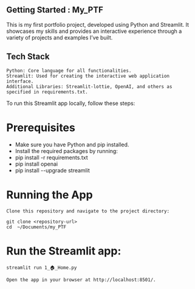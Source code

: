 ## Getting Started : My_PTF
This is my first portfolio project, developed using Python and Streamlit. It showcases my skills and provides an interactive experience through a variety of projects and examples I’ve built.

## Tech Stack

    Python: Core language for all functionalities.
    Streamlit: Used for creating the interactive web application interface.
    Additional Libraries: Streamlit-lottie, OpenAI, and others as specified in requirements.txt.
    
To run this Streamlit app locally, follow these steps:
# Prerequisites

- Make sure you have Python and pip installed.
- Install the required packages by running:
- pip install -r requirements.txt
- pip install openai
- pip install --upgrade streamlit
    

# Running the App

    Clone this repository and navigate to the project directory:

    git clone <repository-url>
    cd  ~/Documents/my_PTF

# Run the Streamlit app:

    streamlit run 1_🏠_Home.py

    Open the app in your browser at http://localhost:8501/.


